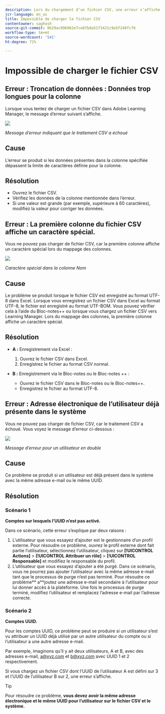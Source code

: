 ```yaml
---
description: Lors du chargement d’un fichier CSV, une erreur s’affiche. Lisez ce qui suit pour résoudre le problème.
jcr-language: en_us
title: Impossible de charger le fichier CSV
contentowner: saghosh
source-git-commit: 8b29ac996962e7ce8fbda51f3421c9a5f248fcf6
workflow-type: tm+mt
source-wordcount: '541'
ht-degree: 71%

---
```




# Impossible de charger le fichier CSV

## Erreur : Troncation de données : Données trop longues pour la colonne

Lorsque vous tentez de charger un fichier CSV dans Adobe Learning Manager, le message d’erreur suivant s’affiche.

![](assets/csv-upload-failed.png)

*Message d’erreur indiquant que le traitement CSV a échoué*

## Cause

L’erreur se produit si les données présentes dans la colonne spécifiée dépassent la limite de caractères définie pour la colonne.

## Résolution

* Ouvrez le fichier CSV.
* Vérifiez les données de la colonne mentionnée dans l’erreur.
* Si une valeur est grande (par exemple, supérieure à 60 caractères), modifiez la valeur pour corriger les données.

## Erreur : La première colonne du fichier CSV affiche un caractère spécial.

Vous ne pouvez pas charger de fichier CSV, car la première colonne affiche un caractère spécial lors du mappage des colonnes.

![](assets/csv-2.png)

*Caractère spécial dans la colonne Nom*

## Cause

Le problème se produit lorsque le fichier CSV est enregistré au format UTF-8 dans Excel. Lorsque vous enregistrez un fichier CSV dans Excel au format UTF-8, le fichier est enregistré au format UTF-BOM. Vous pouvez vérifier cela à l’aide du Bloc-notes++ ou lorsque vous chargez un fichier CSV vers Learning Manager. Lors du mappage des colonnes, la première colonne affiche un caractère spécial.

## Résolution

* **A :** Enregistrement via Excel :

   1. Ouvrez le fichier CSV dans Excel.
   1. Enregistrez le fichier au format CSV normal.

* **B :** Enregistrement via le Bloc-notes ou le Bloc-notes ++ :

   * Ouvrez le fichier CSV dans le Bloc-notes ou le Bloc-notes++.
   * Enregistrez le fichier au format UTF-8.

## Erreur : Adresse électronique de l’utilisateur déjà présente dans le système

Vous ne pouvez pas charger de fichier CSV, car le traitement CSV a échoué. Vous voyez le message d’erreur ci-dessous :

![](assets/csv-3.png)

*Message d’erreur pour un utilisateur en double*

## Cause

Ce problème se produit si un utilisateur est déjà présent dans le système avec la même adresse e-mail ou le même UUID.

## Résolution

### Scénario 1

**Comptes sur lesquels l’UUID n’est pas activé.**

Dans ce scénario, cette erreur s’explique par deux raisons :

1. L’utilisateur que vous essayez d’ajouter est le gestionnaire d’un profil externe. Pour résoudre ce problème, ouvrez le profil externe dont fait partie l’utilisateur, sélectionnez l’utilisateur, cliquez sur **[!UICONTROL Actions]** > **[!UICONTROL Attribuer un rôle]** > **[!UICONTROL Responsable]** et modifiez le responsable du profil.
1. L’utilisateur que vous essayez d’ajouter a été purgé. Dans ce scénario, vous ne pourrez pas ajouter l’utilisateur avec la même adresse e-mail tant que le processus de purge n’est pas terminé. Pour résoudre ce problème** a**joutez une adresse e-mail secondaire à l’utilisateur pour lui donner accès à la plateforme. Une fois le processus de purge terminé, modifiez l’utilisateur et remplacez l’adresse e-mail par l’adresse correcte.

### Scénario 2

**Comptes UUID.**

Pour les comptes UUID, ce problème peut se produire si un utilisateur s’est vu attribuer un UUID déjà utilisé par un autre utilisateur du compte ou si l’utilisateur a une autre adresse e-mail.

Par exemple, imaginons qu’il y ait deux utilisateurs, A et B, avec des adresses e-mail,  <a@xyz.com> et <b@xyz.com> avec UUID 1 et 2 respectivement.

Si vous chargez un fichier CSV dont l’UUID de l’utilisateur A est défini sur 3 et l’UUID de l’utilisateur B sur 2, une erreur s’affiche.

>[!TIP]
>
>Pour résoudre ce problème, **vous devez avoir la même adresse électronique et le même UUID pour l’utilisateur sur le fichier CSV et le système.**

